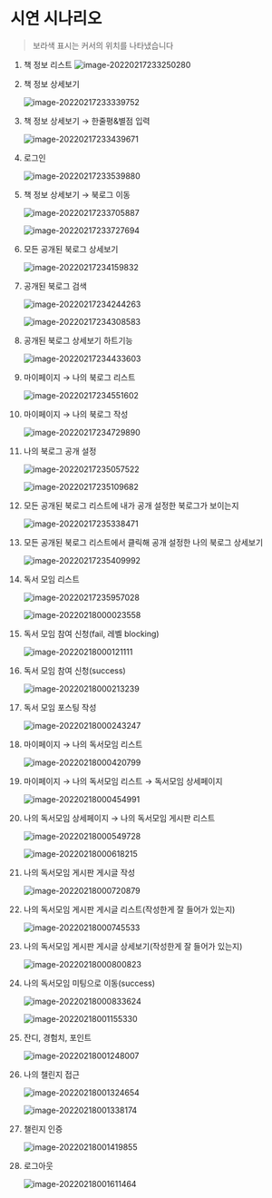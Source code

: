 # 시연 시나리오

> 보라색 표시는 커서의 위치를 나타냈습니다

1. 책 정보 리스트
   ![image-20220217233250280](README.assets/image-20220217233250280.png)

2. 책 정보 상세보기

   ![image-20220217233339752](README.assets/image-20220217233339752.png)

3. 책 정보 상세보기 → 한줄평&별점 입력

   ![image-20220217233439671](README.assets/image-20220217233439671.png)

4. 로그인

   ![image-20220217233539880](README.assets/image-20220217233539880.png)

5. 책 정보 상세보기 → 북로그 이동

   ![image-20220217233705887](README.assets/image-20220217233705887.png)

   ![image-20220217233727694](README.assets/image-20220217233727694.png)

6. 모든 공개된 북로그 상세보기

   ![image-20220217234159832](README.assets/image-20220217234159832.png)

7. 공개된 북로그 검색

   ![image-20220217234244263](README.assets/image-20220217234244263.png)

   ![image-20220217234308583](README.assets/image-20220217234308583.png)

8. 공개된 북로그 상세보기 하트기능

   ![image-20220217234433603](README.assets/image-20220217234433603.png)

9. 마이페이지 → 나의 북로그 리스트

   ![image-20220217234551602](README.assets/image-20220217234551602.png)

10. 마이페이지 → 나의 북로그 작성

    ![image-20220217234729890](README.assets/image-20220217234729890.png)

11. 나의 북로그 공개 설정

    ![image-20220217235057522](README.assets/image-20220217235057522.png)

    ![image-20220217235109682](README.assets/image-20220217235109682.png)

12. 모든 공개된 북로그 리스트에 내가 공개 설정한 북로그가 보이는지

    ![image-20220217235338471](README.assets/image-20220217235338471.png)

13. 모든 공개된 북로그 리스트에서 클릭해 공개 설정한 나의 북로그 상세보기

    ![image-20220217235409992](README.assets/image-20220217235409992.png)

14. 독서 모임 리스트

    ![image-20220217235957028](README.assets/image-20220217235957028.png)

    ![image-20220218000023558](README.assets/image-20220218000023558.png)

15. 독서 모임 참여 신청(fail, 레벨 blocking)

    ![image-20220218000121111](README.assets/image-20220218000121111.png)

16. 독서 모임 참여 신청(success)

    ![image-20220218000213239](README.assets/image-20220218000213239.png)

17. 독서 모임 포스팅 작성

    ![image-20220218000243247](README.assets/image-20220218000243247.png)

    

18. 마이페이지 → 나의 독서모임 리스트

    ![image-20220218000420799](README.assets/image-20220218000420799.png)

19. 마이페이지 → 나의 독서모임 리스트 → 독서모임 상세페이지

    ![image-20220218000454991](README.assets/image-20220218000454991.png)

20. 나의 독서모임 상세페이지 → 나의 독서모임 게시판 리스트

    ![image-20220218000549728](README.assets/image-20220218000549728.png)

    ![image-20220218000618215](README.assets/image-20220218000618215.png)

    

21. 나의 독서모임 게시판 게시글 작성

    ![image-20220218000720879](README.assets/image-20220218000720879.png)

22. 나의 독서모임 게시판 게시글 리스트(작성한게 잘 들어가 있는지)

    ![image-20220218000745533](README.assets/image-20220218000745533.png)

23. 나의 독서모임 게시판 게시글 상세보기(작성한게 잘 들어가 있는지)

    ![image-20220218000800823](README.assets/image-20220218000800823.png)

24. 나의 독서모임 미팅으로 이동(success)

    ![image-20220218000833624](README.assets/image-20220218000833624.png)

    ![image-20220218001155330](README.assets/image-20220218001155330.png)

25. 잔디, 경험치, 포인트

    ![image-20220218001248007](README.assets/image-20220218001248007.png)

26. 나의 챌린지 접근

    ![image-20220218001324654](README.assets/image-20220218001324654.png)

    ![image-20220218001338174](README.assets/image-20220218001338174.png)

27. 챌린지 인증

    ![image-20220218001419855](README.assets/image-20220218001419855.png)

28. 로그아웃

    ![image-20220218001611464](README.assets/image-20220218001611464.png)

